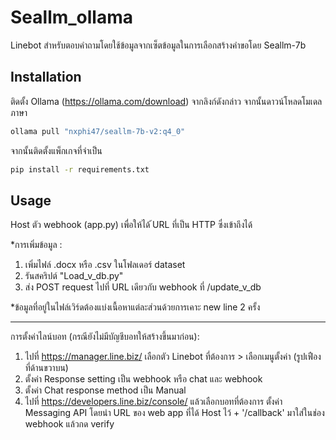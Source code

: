 # Seallm_ollama

Linebot สำหรับตอบคำถามโดยใช้ข้อมูลจากเซ็ตข้อมูลในการเลือกสร้างคำขอโดย Seallm-7b

## Installation
ติดตั้ง Ollama (https://ollama.com/download) จากลิงก์ดังกล่าว จากนั้นดาวน์โหลดโมเดลภาษา

```bash
ollama pull "nxphi47/seallm-7b-v2:q4_0"
```
จากนั้นติดตั้งแพ็กเกจที่จำเป็น
```bash
pip install -r requirements.txt
```
## Usage
Host ตัว webhook (app.py) เพื่อให้ได้ ้URL ที่เป็น HTTP ซึ่งเข้าถึงได้

*การเพิ่มข้อมูล : 

1. เพิ่มไฟล์ .docx หรือ .csv ในโฟลเดอร์ dataset
2. รันสคริปต์ "Load_v_db.py"
3. ส่ง POST request ไปที่ URL เดียวกับ webhook ที่ /update_v_db

*ข้อมูลที่อยู่ในไฟล์เวิร์ดต้องแบ่งเนื้อหาแต่ละส่วนด้วยการเคาะ new line 2 ครั้ง
***
การตั้งค่าไลน์บอท (กรณียังไม่มีบัญชีบอทให้สร้างขึ้นมาก่อน):

1. ไปที่ https://manager.line.biz/ เลือกตัว Linebot ที่ต้องการ > เลือกเมนูตั้งค่า (รูปเฟืองที่ด้านขวาบน)
2. ตั้งค่า Response setting เป็น webhook หรือ chat และ webhook
3. ตั้งค่า Chat response method เป็น Manual
4. ไปที่ https://developers.line.biz/console/ แล้วเลือกบอทที่ต้องการ ตั้งค่า Messaging API โดยนำ URL ของ web app ที่ได้ Host ไว้ + '/callback' มาใส่ในช่อง webhook แล้วกด verify
